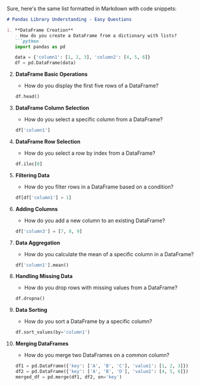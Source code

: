 Sure, here's the same list formatted in Markdown with code snippets:

```markdown
# Pandas Library Understanding - Easy Questions

1. **DataFrame Creation**
   - How do you create a DataFrame from a dictionary with lists?
   ```python
   import pandas as pd

   data = {'column1': [1, 2, 3], 'column2': [4, 5, 6]}
   df = pd.DataFrame(data)
   ```

2. **DataFrame Basic Operations**
   - How do you display the first five rows of a DataFrame?
   ```python
   df.head()
   ```

3. **DataFrame Column Selection**
   - How do you select a specific column from a DataFrame?
   ```python
   df['column1']
   ```

4. **DataFrame Row Selection**
   - How do you select a row by index from a DataFrame?
   ```python
   df.iloc[0]
   ```

5. **Filtering Data**
   - How do you filter rows in a DataFrame based on a condition?
   ```python
   df[df['column1'] > 1]
   ```

6. **Adding Columns**
   - How do you add a new column to an existing DataFrame?
   ```python
   df['column3'] = [7, 8, 9]
   ```

7. **Data Aggregation**
   - How do you calculate the mean of a specific column in a DataFrame?
   ```python
   df['column1'].mean()
   ```

8. **Handling Missing Data**
   - How do you drop rows with missing values from a DataFrame?
   ```python
   df.dropna()
   ```

9. **Data Sorting**
   - How do you sort a DataFrame by a specific column?
   ```python
   df.sort_values(by='column1')
   ```

10. **Merging DataFrames**
    - How do you merge two DataFrames on a common column?
    ```python
    df1 = pd.DataFrame({'key': ['A', 'B', 'C'], 'value1': [1, 2, 3]})
    df2 = pd.DataFrame({'key': ['A', 'B', 'D'], 'value2': [4, 5, 6]})
    merged_df = pd.merge(df1, df2, on='key')
    ```
```
